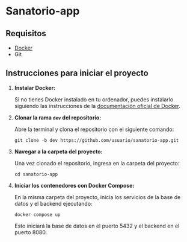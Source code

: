 # Sanatorio-app

## Requisitos

- [Docker](https://www.docker.com/get-started)
- Git

## Instrucciones para iniciar el proyecto

1. **Instalar Docker:**

   Si no tienes Docker instalado en tu ordenador, puedes instalarlo siguiendo las instrucciones de la [documentación oficial de Docker](https://docs.docker.com/get-docker/).

2. **Clonar la rama `dev` del repositorio:**

   Abre la terminal y clona el repositorio con el siguiente comando:

   `git clone -b dev https://github.com/usuario/sanatorio-app.git`

3. **Navegar a la carpeta del proyecto:**

   Una vez clonado el repositorio, ingresa en la carpeta del proyecto:

   `cd sanatorio-app`

4. **Iniciar los contenedores con Docker Compose:**

   En la misma carpeta del proyecto, inicia los servicios de la base de datos y el backend ejecutando:

   `docker compose up`

   Esto iniciará la base de datos en el puerto 5432 y el backend en el puerto 8080.
